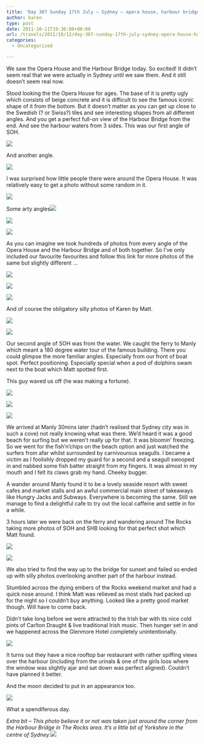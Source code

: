 ```yaml
---
title: 'Day 307 Sunday 17th July – Sydney – opera house, harbour bridge & all that jazz + Manly'
author: karen
type: post
date: 2011-10-11T19:36:00+00:00
url: /travels/2011/10/12/day-307-sunday-17th-july-sydney-opera-house-harbour-bridge-all-that-jazz-manly/
categories:
  - Uncategorized

---
```

We saw the Opera House and the Harbour Bridge today. So excited! It didn’t seem real that we were actually in Sydney until we saw them. And it still doesn’t seem real now.

Stood looking the the Opera House for ages. The base of it is pretty ugly which consists of beige concrete and it is difficult to see the famous iconic shape of it from the bottom. But it doesn’t matter as you can get up close to the Swedish (? or Swiss?) tiles and see interesting shapes from all different angles. And you get a perfect full-on view of the Harbour Bridge from the end. And see the harbour waters from 3 sides. This was our first angle of SOH.

![](/travels-wp-content/uploads/2011/10/P1080006.jpg)

And another angle.

![](/travels-wp-content/uploads/2011/10/P1080009.jpg)

I was surprised how little people there were around the Opera House. It was relatively easy to get a photo without some random in it.

![](/travels-wp-content/uploads/2011/10/IMG_89161.jpg)

Some arty angles![](/travels-wp-content/uploads/2011/10/IMG_8901.jpg)

![](/travels-wp-content/uploads/2011/10/IMG_8902.jpg)

![](/travels-wp-content/uploads/2011/10/IMG_8909.jpg)

As you can imagine we took hundreds of photos from every angle of the Opera House and the Harbour Bridge and of both together. So I’ve only included our favourite favourites and follow this link for more photos of the same but slightly different … 

![](/travels-wp-content/uploads/2011/10/P10800051.jpg)

![](/travels-wp-content/uploads/2011/10/P10800241.jpg)

![](/travels-wp-content/uploads/2011/10/blog-photos6.jpg)

And of course the obligatory silly photos of Karen by Matt.

![](/travels-wp-content/uploads/2011/10/IMG_88971.jpg)

![](/travels-wp-content/uploads/2011/10/IMG_88981.jpg)

Our second angle of SOH was from the water. We caught the ferry to Manly which meant a 180 degree water tour of the famous building. There you could glimpse the more familiar angles. Especially from our front of boat spot. Perfect positioning. Especially special when a pod of dolphins swam next to the boat which Matt spotted first.

This guy waved us off (he was making a fortune).

![](/travels-wp-content/uploads/2011/10/P10800361.jpg)

![](/travels-wp-content/uploads/2011/10/IMG_89191.jpg)

![](/travels-wp-content/uploads/2011/10/P10800581.jpg)

We arrived at Manly 30mins later (hadn’t realised that Sydney city was in such a cove) not really knowing what was there. We’d heard it was a good beach for surfing but we weren’t really up for that. It was bloomin’ freezing. So we went for the fish’n’chips on the beach option and just watched the surfers from afar whilst surrounded by carnivourous seagulls. I became a victim as I foolishly dropped my guard for a second and a seagull swooped in and nabbed some fish batter straight from my fingers. It was almost in my mouth and I felt its claws grab my hand. Cheeky bugger.

A wander around Manly found it to be a lovely seaside resort with sweet cafes and market stalls and an awful commercial main street of takeaways like Hungry Jacks and Subways. Everywhere is becoming the same. Still we manage to find a delightful cafe to try out the local caffeine and settle in for a while.

3 hours later we were back on the ferry and wandering around The Rocks taking more photos of SOH and SHB looking for that perfect shot which Matt found.

![](/travels-wp-content/uploads/2011/10/P10800781.jpg)

![](/travels-wp-content/uploads/2011/10/P10800821.jpg)

We also tried to find the way up to the bridge for sunset and failed so ended up with silly photos overlooking another part of the harbour instead.

Stumbled across the dying embers of the Rocks weekend market and had a quick nose around. I think Matt was relieved as most stalls had packed up for the night so I couldn’t buy anything. Looked like a pretty good market though. Will have to come back.

Didn’t take long before we were attracted to the Irish bar with its nice cold pints of Carlton Draught & live traditional Irish music. Then hunger set in and we happened across the Glenmore Hotel completely unintentionally.

![](/travels-wp-content/uploads/2011/10/P10800925.jpg)

It turns out they have a nice rooftop bar restaurant with rather spiffing views over the harbour (including from the urinals & one of the girls loos where the window was slightly ajar and sat down was perfect aligned). Couldn’t have planned it better.

And the moon decided to put in an appearance too.

![](/travels-wp-content/uploads/2011/10/P10800911.jpg)

What a spendiferous day.

_Extra bit – This photo believe it or not was taken just around the corner from the Harbour Bridge in The Rocks area. It’s a_ _little bit of Yorkshire in the centre of Sydney._![](/travels-wp-content/uploads/2011/10/P10800931.jpg)

 [1]: http://www.mattburns.co.uk/travels/wp-content/uploads/2011/10/P10800063.jpg
 [2]: http://www.mattburns.co.uk/travels/wp-content/uploads/2011/10/P10800093.jpg
 [3]: http://www.mattburns.co.uk/travels/wp-content/uploads/2011/10/IMG_89161.jpg
 [4]: http://www.mattburns.co.uk/travels/wp-content/uploads/2011/10/IMG_89012.jpg
 [5]: http://www.mattburns.co.uk/travels/wp-content/uploads/2011/10/IMG_89022.jpg
 [6]: http://www.mattburns.co.uk/travels/wp-content/uploads/2011/10/IMG_89092.jpg
 [7]: http://www.mattburns.co.uk/travels/wp-content/uploads/2011/10/P108000511.jpg
 [8]: http://www.mattburns.co.uk/travels/wp-content/uploads/2011/10/P108002411.jpg
 [9]: http://www.mattburns.co.uk/travels/wp-content/uploads/2011/10/blog-photos62.jpg
 [10]: http://www.mattburns.co.uk/travels/wp-content/uploads/2011/10/IMG_88971.jpg
 [11]: http://www.mattburns.co.uk/travels/wp-content/uploads/2011/10/IMG_88981.jpg
 [12]: http://www.mattburns.co.uk/travels/wp-content/uploads/2011/10/P10800361.jpg
 [13]: http://www.mattburns.co.uk/travels/wp-content/uploads/2011/10/IMG_891911.jpg
 [14]: http://www.mattburns.co.uk/travels/wp-content/uploads/2011/10/P10800581.jpg
 [15]: http://www.mattburns.co.uk/travels/wp-content/uploads/2011/10/P10800781.jpg
 [16]: http://www.mattburns.co.uk/travels/wp-content/uploads/2011/10/P10800821.jpg
 [17]: http://www.mattburns.co.uk/travels/wp-content/uploads/2011/10/P10800925.jpg
 [18]: http://www.mattburns.co.uk/travels/wp-content/uploads/2011/10/P10800911.jpg
 [19]: http://www.mattburns.co.uk/travels/wp-content/uploads/2011/10/P10800931.jpg